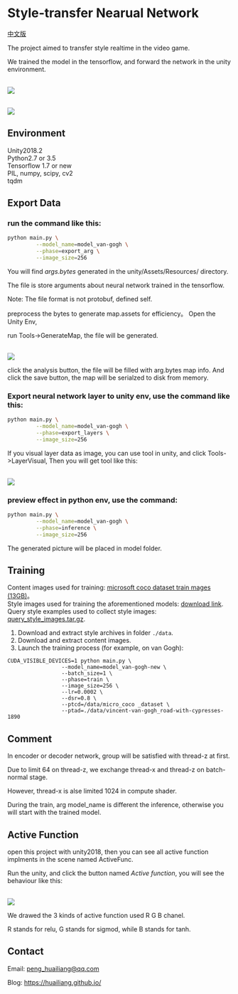 
# Style-transfer Nearual Network

[中文版](./readme-cn.md)

The project aimed to transfer style  realtime in the video game. 

We trained the model in the tensorflow, and forward the network in the unity environment.

<br><img src='image/tf1.jpg'> <br>


<br><img src='image/tf2.jpg'> <br>



## Environment

Unity2018.2 	<br>
Python2.7 or 3.5 <br>
Tensorflow 1.7 or new <br>
PIL, numpy, scipy, cv2 <br>
tqdm

## Export Data

### run the command like this:

```sh
python main.py \
         --model_name=model_van-gogh \
         --phase=export_arg \
         --image_size=256
```

You will find *args.bytes* generated in the unity/Assets/Resources/ directory. 

The file is store arguments about neural network trained in the tensorflow.

Note: The file format is not protobuf, defined self.

preprocess the bytes to generate map.assets for efficiency。 Open the Unity Env,

run Tools->GenerateMap, the file will be generated.


<br><img src='image/model3.jpg'><br>

click the analysis button, the file will be filled with arg.bytes map info. And click the save button, the map will be serialzed to disk from memory.


###  Export neural network layer to unity env, use the command like this:

```sh
python main.py \
         --model_name=model_van-gogh \
         --phase=export_layers \
         --image_size=256
```

If you visual layer data as image, you can use tool in unity, and click Tools->LayerVisual, Then you will get tool like this:


<br><img src='image/model2.jpg'><br>

### preview effect in python env, use the command:


```sh
python main.py \
         --model_name=model_van-gogh \
         --phase=inference \
         --image_size=256
```

The generated picture will be placed in model folder.


## Training 

Content images used for training:  [microsoft coco dataset train mages (13GB)](http://mscoco.org)。  
Style images used for training the aforementioned models: [download link](https://hcicloud.iwr.uni-heidelberg.de/index.php/s/NcJj2oLBTYuT1tf).    
Query style examples used to collect style images: [query_style_images.tar.gz](https://yadi.sk/d/5sormJouqyuI4A).

1. Download and extract style archives in folder `./data`.   
2. Download and extract content images.
3. Launch the training process (for example, on van Gogh):

```
CUDA_VISIBLE_DEVICES=1 python main.py \
                 --model_name=model_van-gogh-new \
                 --batch_size=1 \
                 --phase=train \
                 --image_size=256 \
                 --lr=0.0002 \
                 --dsr=0.8 \
                 --ptcd=/data/micro_coco _dataset \
                 --ptad=./data/vincent-van-gogh_road-with-cypresses-1890
```

## Comment

In encoder or decoder network, group will be satisfied with thread-z at first. 

Due to limit 64 on thread-z, we exchange thread-x and thread-z on batch-normal stage.

However, thread-x is alse limited 1024 in compute shader.

During the train, arg model_name is different the inference, otherwise you will start with the trained model.


## Active Function

open this project with unity2018, then you can see all active function implments in the scene named ActiveFunc.

Run the unity, and click the button named *Active function*, you will see the behaviour like this:

<br><img src='image/model1.jpg'><br>

We drawed the 3 kinds of active function used R G B chanel.

R stands for relu, G stands for sigmod, while B stands for tanh.


## Contact

Email: peng_huailiang@qq.com

Blog:  https://huailiang.github.io/